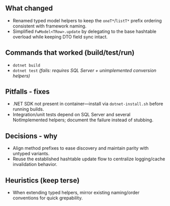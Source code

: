 ## What changed
- Renamed typed model helpers to keep the `oneT*`/`listT*` prefix ordering consistent with framework naming.
- Simplified `FwModel<TRow>.update` by delegating to the base hashtable overload while keeping DTO field sync intact.

## Commands that worked (build/test/run)
- `dotnet build`
- `dotnet test` *(fails: requires SQL Server + unimplemented conversion helpers)*

## Pitfalls - fixes
- .NET SDK not present in container—install via `dotnet-install.sh` before running builds.
- Integration/unit tests depend on SQL Server and several NotImplemented helpers; document the failure instead of stubbing.

## Decisions - why
- Align method prefixes to ease discovery and maintain parity with untyped variants.
- Reuse the established hashtable update flow to centralize logging/cache invalidation behavior.

## Heuristics (keep terse)
- When extending typed helpers, mirror existing naming/order conventions for quick grepability.
